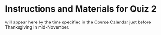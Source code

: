 # Instructions and Materials for Quiz 2

will appear here by the time specified in the [Course Calendar](https://thomaselove.github.io/431-2025/calendar.html) just before Thanksgiving in mid-November.
